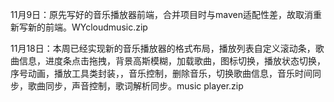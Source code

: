 11月9日：原先写好的音乐播放器前端，合并项目时与maven适配性差，故取消重新写新的前端。WYcloudmusic.zip


11月18日：本周已经实现新的音乐播放器的格式布局，播放列表自定义滚动条，歌曲信息，进度条点击拖拽，背景高斯模糊，加载歌曲，图标切换，播放状态切换，序号动画，播放工具类封装，，音乐控制，删除音乐，切换歌曲信息，音乐时间同步，歌曲同步，声音控制，歌词解析同步。music player.zip
